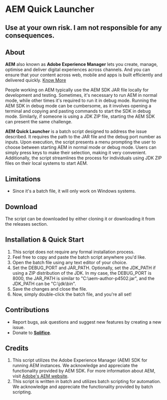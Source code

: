 # AEM Quick Launcher

## **Use at your own risk. I am not responsible for any consequences.**

## About
**AEM** also known as **Adobe Experience Manager** lets you create, manage, optimise and deliver digital experiences across channels. And you can ensure that your content across web, mobile and apps is built efficiently and delivered quickly. [Know More](https://business.adobe.com/in/products/experience-manager/adobe-experience-manager.html)

People working on AEM typically use the AEM SDK JAR file locally for development and testing. Sometimes, it's necessary to run AEM in normal mode, while other times it's required to run it in debug mode. Running the AEM SDK in debug mode can be cumbersome, as it involves opening a terminal and copying and pasting commands to start the SDK in debug mode. Similarly, if someone is using a JDK ZIP file, starting the AEM SDK can present the same challenge.

**AEM Quick Launcher** is a batch script designed to address the issue described. It requires the path to the JAR file and the debug port number as inputs. Upon execution, the script presents a menu prompting the user to choose between starting AEM in normal mode or debug mode. Users can simply press keys to make their selection, making it very convenient. Additionally, the script streamlines the process for individuals using JDK ZIP files on their local systems to start AEM.

## Limitations
- Since it's a batch file, it will only work on Windows systems.

## Download
The script can be downloaded by either cloning it or downloading it from the releases section.

## Installation & Quick Start
1. This script does not require any formal installation process.
2. Feel free to copy and paste the batch script anywhere you'd like.
3. Open the batch file using any text editor of your choice.
4. Set the DEBUG_PORT and JAR_PATH. Optionally, set the JDK_PATH if using a ZIP distribution of the JDK. In my case, the DEBUG_PORT is 8000, the JAR_PATH is similar to "C:\aem-author-p4502.jar", and the JDK_PATH can be "C:\jdk\bin".
5. Save the changes and close the file.
6. Now, simply double-click the batch file, and you're all set!

## Contributions
- Report bugs, ask questions and suggest new features by creating a new issue.
- Donate to [**Solifice**](https://linktr.ee/solifice).

## Credits
1. This script utilizes the Adobe Experience Manager (AEM) SDK for running AEM instances. We acknowledge and appreciate the functionality provided by AEM SDK. For more information about AEM, visit [Adobe's AEM website](https://business.adobe.com/in/products/experience-manager/adobe-experience-manager.html).
2. This script is written in batch and utilizes batch scripting for automation. We acknowledge and appreciate the functionality provided by batch scripting.
